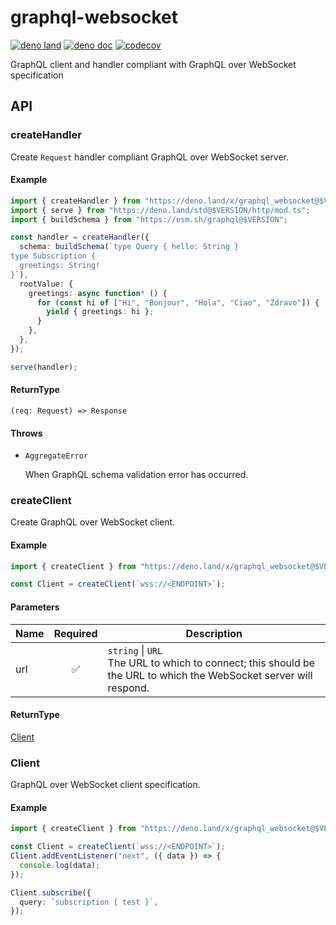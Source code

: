 # graphql-websocket

[![deno land](http://img.shields.io/badge/available%20on-deno.land/x-lightgrey.svg?logo=deno&labelColor=black&color=black)](https://deno.land/x/graphql_websocket)
[![deno doc](https://img.shields.io/badge/deno-doc-black)](https://doc.deno.land/https/deno.land/x/graphql_websocket/mod.ts)
[![codecov](https://codecov.io/gh/TomokiMiyauci/graphql-websocket/branch/main/graph/badge.svg?token=0Dq5iqtnjw)](https://codecov.io/gh/TomokiMiyauci/graphql-websocket)

GraphQL client and handler compliant with GraphQL over WebSocket specification

## API

### createHandler

Create `Request` handler compliant GraphQL over WebSocket server.

#### Example

```ts
import { createHandler } from "https://deno.land/x/graphql_websocket@$VERSION/mod.ts";
import { serve } from "https://deno.land/std@$VERSION/http/mod.ts";
import { buildSchema } from "https://esm.sh/graphql@$VERSION";

const handler = createHandler({
  schema: buildSchema(`type Query { hello: String }
type Subscription {
  greetings: String!
}`),
  rootValue: {
    greetings: async function* () {
      for (const hi of ["Hi", "Bonjour", "Hola", "Ciao", "Zdravo"]) {
        yield { greetings: hi };
      }
    },
  },
});

serve(handler);
```

#### ReturnType

`(req: Request) => Response`

#### Throws

- `AggregateError`

  When GraphQL schema validation error has occurred.

### createClient

Create GraphQL over WebSocket client.

#### Example

```ts
import { createClient } from "https://deno.land/x/graphql_websocket@$VERSION/mod.ts";

const Client = createClient(`wss://<ENDPOINT>`);
```

#### Parameters

| Name |      Required      | Description                                                                                                               |
| ---- | :----------------: | ------------------------------------------------------------------------------------------------------------------------- |
| url  | :white_check_mark: | `string` &#124; `URL`<br> The URL to which to connect; this should be the URL to which the WebSocket server will respond. |

#### ReturnType

[Client](#Client)

### Client

GraphQL over WebSocket client specification.

#### Example

```ts
import { createClient } from "https://deno.land/x/graphql_websocket@$VERSION/mod.ts";

const Client = createClient(`wss://<ENDPOINT>`);
Client.addEventListener("next", ({ data }) => {
  console.log(data);
});

Client.subscribe({
  query: `subscription { test }`,
});
```

